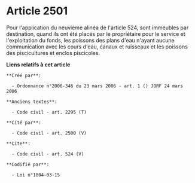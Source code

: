 # Article 2501

Pour l'application du neuvième alinéa de l'article 524, sont immeubles par destination, quand ils ont été placés par le
propriétaire pour le service et l'exploitation du fonds, les poissons des plans d'eau n'ayant aucune communication avec les
cours d'eau, canaux et ruisseaux et les poissons des piscicultures et enclos piscicoles.

**Liens relatifs à cet article**

	**Créé par**:

	  - Ordonnance n°2006-346 du 23 mars 2006 - art. 1 () JORF 24 mars 2006

	**Anciens textes**:

	  - Code civil - art. 2295 (T)

	**Cité par**:

	  - Code civil - art. 2500 (V)

	**Cite**:

	  - Code civil - art. 524 (V)

	**Codifié par**:

	  - Loi n°1804-03-15
